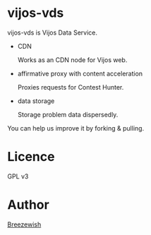 vijos-vds
=========

vijos-vds is Vijos Data Service.

- CDN
  
  Works as an CDN node for Vijos web.
  
- affirmative proxy with content acceleration
  
  Proxies requests for Contest Hunter.
  
- data storage
  
  Storage problem data dispersedly.

You can help us improve it by forking & pulling.

# Licence

GPL v3

# Author

[Breezewish](http://breeswish.org)
